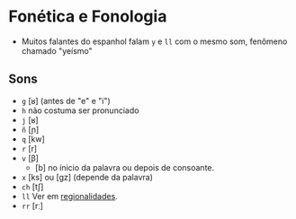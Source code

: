 # Fonética e Fonologia

-   Muitos falantes do espanhol falam `y` e `ll` com o mesmo som, fenômeno chamado "yeísmo"

## Sons

-   `g` [ʁ] (antes de "e" e "i")
-   `h` não costuma ser pronunciado
-   `j` [ʁ]
-   `ñ` [ɲ]
-   `q` [kw]
-   `r` [r]
-   `v` [β]
    -   [b] no ínicio da palavra ou depois de consoante.
-   `x` [ks] ou [gz] (depende da palavra)
-   `ch` [tʃ]
-   `ll` Ver em [regionalidades](regionalidades.md).
-   `rr` [rː]
